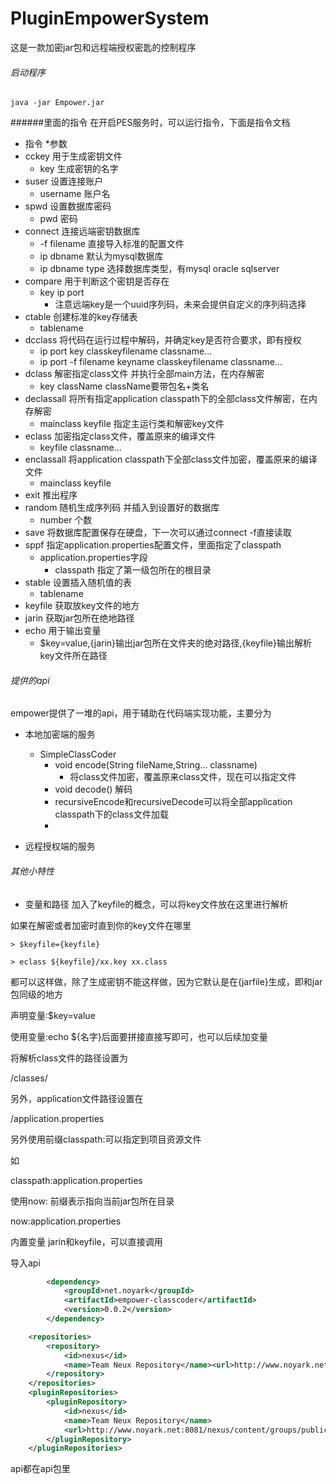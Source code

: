 # PluginEmpowerSystem
这是一款加密jar包和远程端授权密匙的控制程序

###### 启动程序
`java -jar Empower.jar`

######里面的指令
在开启PES服务时，可以运行指令，下面是指令文档
* 指令
    *参数
* cckey 用于生成密钥文件
    * key 生成密钥的名字
* suser 设置连接账户
    * username 账户名
* spwd 设置数据库密码
    * pwd 密码
* connect 连接远端密钥数据库
    * -f filename 直接导入标准的配置文件
    * ip dbname 默认为mysql数据库
    * ip dbname type 选择数据库类型，有mysql oracle sqlserver
* compare 用于判断这个密钥是否存在
    * key ip port
        * 注意远端key是一个uuid序列码，未来会提供自定义的序列码选择
* ctable 创建标准的key存储表
    * tablename
* dcclass 将代码在运行过程中解码，并确定key是否符合要求，即有授权
    * ip port key classkeyfilename classname...
    * ip port -f filename keyname classkeyfilename classname...
* dclass 解密指定class文件 并执行全部main方法，在内存解密
    * key className className要带包名+类名
* declassall 将所有指定application classpath下的全部class文件解密，在内存解密
    * mainclass keyfile 指定主运行类和解密key文件
* eclass 加密指定class文件，覆盖原来的编译文件
    * keyfile classname...
* enclassall 将application classpath下全部class文件加密，覆盖原来的编译文件
    * mainclass keyfile
* exit 推出程序
* random 随机生成序列码 并插入到设置好的数据库
    * number 个数
* save 将数据库配置保存在硬盘，下一次可以通过connect -f直接读取
* sppf 指定application.properties配置文件，里面指定了classpath
    * application.properties字段
        * classpath 指定了第一级包所在的根目录
* stable 设置插入随机值的表
    * tablename
* keyfile 获取放key文件的地方
* jarin 获取jar包所在绝地路径
* echo 用于输出变量
    * $key=value,{jarin}输出jar包所在文件夹的绝对路径,{keyfile}输出解析key文件所在路径
###### 提供的api
empower提供了一堆的api，用于辅助在代码端实现功能，主要分为
* 本地加密端的服务
    * SimpleClassCoder
        * void encode(String fileName,String... classname)
            * 将class文件加密，覆盖原来class文件，现在可以指定文件
        * void decode() 解码
        * recursiveEncode和recursiveDecode可以将全部application classpath下的class文件加载
        * 

* 远程授权端的服务

###### 其他小特性
* 变量和路径
加入了keyfile的概念，可以将key文件放在这里进行解析

如果在解密或者加密时直到你的key文件在哪里

    > $keyfile={keyfile}

    > eclass ${keyfile}/xx.key xx.class

都可以这样做，除了生成密钥不能这样做，因为它默认是在{jarfile}生成，即和jar包同级的地方

声明变量:$key=value

使用变量:echo ${名字}后面要拼接直接写即可，也可以后续加变量

将解析class文件的路径设置为

/classes/

另外，application文件路径设置在

/application.properties

另外使用前缀classpath:可以指定到项目资源文件

如

classpath:application.properties

使用now: 前缀表示指向当前jar包所在目录

now:application.properties

内置变量
jarin和keyfile，可以直接调用

导入api
```xml
        <dependency>
            <groupId>net.noyark</groupId>
            <artifactId>empower-classcoder</artifactId>
            <version>0.0.2</version>
        </dependency>

    <repositories>
        <repository>
            <id>nexus</id>
            <name>Team Neux Repository</name><url>http://www.noyark.net:8081/nexus/content/groups/public/</url>
        </repository>
    </repositories>
    <pluginRepositories>
        <pluginRepository>
            <id>nexus</id>
            <name>Team Neux Repository</name>
            <url>http://www.noyark.net:8081/nexus/content/groups/public/</url>
        </pluginRepository>
    </pluginRepositories>
```
api都在api包里




